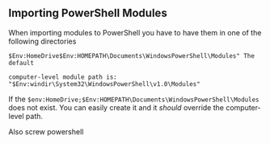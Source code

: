 ## Importing PowerShell Modules
When importing modules to PowerShell you have to have them in one of the following directories
```
$Env:HomeDrive$Env:HOMEPATH\Documents\WindowsPowerShell\Modules" The default 

computer-level module path is: "$Env:windir\System32\WindowsPowerShell\v1.0\Modules"
```

If the `$env:HomeDrive;$Env:HOMEPATH\Documents\WindowsPowerShell\Modules` does not exist. You can easily create it and it *should* override the computer-level path.


Also screw powershell

